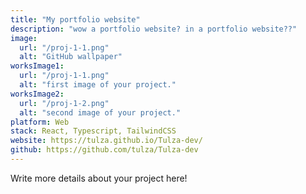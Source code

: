 ```yaml
---
title: "My portfolio website"
description: "wow a portfolio website? in a portfolio website??"
image:
  url: "/proj-1-1.png"
  alt: "GitHub wallpaper"
worksImage1:
  url: "/proj-1-1.png"
  alt: "first image of your project."
worksImage2:
  url: "/proj-1-2.png"
  alt: "second image of your project."
platform: Web
stack: React, Typescript, TailwindCSS
website: https://tulza.github.io/Tulza-dev/
github: https://github.com/tulza/Tulza-dev
---
```


Write more details about your project here!
